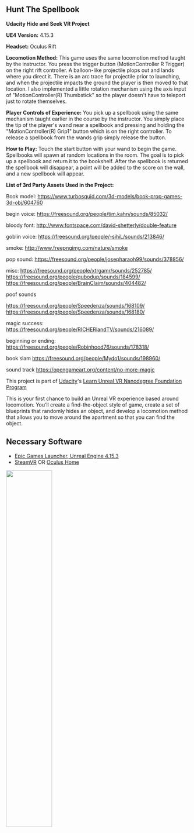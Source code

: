 ## Hunt The Spellbook

**Udacity Hide and Seek VR Project**

**UE4 Version:** 4.15.3

**Headset:** Oculus Rift

**Locomotion Method:** This game uses the same locomotion method taught by the instructor. You press the trigger button (MotionController R Trigger) on the right rift controller. A balloon-like projectile plops out and lands where you direct it. There is an arc trace for projectile prior to launching, and when the projectile impacts the ground the player is then moved to that location. I also implemented a little rotation mechanism using the axis input of "MotionController(R) Thumbstick" so the player doesn't have to teleport just to rotate themselves.

**Player Controls of Experience:** You pick up a spellbook using the same mechanism taught earlier in the course by the instructor. You simply place the tip of the player's wand near a spellbook and pressing and holding the "MotionController(R) Grip1" button which is on the right controller. To release a spellbook from the wands grip simply release the button.

**How to Play:** Touch the start button with your wand to begin the game. Spellbooks will spawn at random locations in the room. The goal is to pick up a spellbook and return it to the bookshelf. After the spellbook is returned the spellbook will disappear, a point will be added to the score on the wall, and a new spellbook will appear.

**List of 3rd Party Assets Used in the Project:**

Book model:
https://www.turbosquid.com/3d-models/book-prop-games-3d-obj/604760

begin voice:
https://freesound.org/people/tim.kahn/sounds/85032/

bloody font:
http://www.fontspace.com/david-shetterly/double-feature

goblin voice:
https://freesound.org/people/-sihiL/sounds/213846/

smoke:
http://www.freepngimg.com/nature/smoke

pop sound:
https://freesound.org/people/josepharaoh99/sounds/378856/

misc:
https://freesound.org/people/xtrgamr/sounds/252785/
https://freesound.org/people/qubodup/sounds/184599/
https://freesound.org/people/BrainClaim/sounds/404482/

poof sounds

https://freesound.org/people/Speedenza/sounds/168109/
https://freesound.org/people/Speedenza/sounds/168180/

magic success:
https://freesound.org/people/RICHERlandTV/sounds/216089/

beginning or ending:
https://freesound.org/people/Robinhood76/sounds/178318/

book slam
https://freesound.org/people/Mydo1/sounds/198960/

sound track
https://opengameart.org/content/no-more-magic

 
This project is part of [Udacity](https://www.udacity.com "Udacity - Be in demand")'s [Learn Unreal VR Nanodegree Foundation Program](https://www.udacity.com)

This is your first chance to build an Unreal VR experience based around locomotion. You’ll create a find-the-object style of game, create a set of blueprints that randomly hides an object, and develop a locomotion method that allows you to move around the apartment so that you can find the object.   


## Necessary Software
- [Epic Games Launcher, Unreal Engine 4.15.3](https://www.unrealengine.com/en-US/blog)
- [SteamVR](http://store.steampowered.com/steamvr) OR [Oculus Home](https://www.oculus.com/setup/)

<img src="https://d17h27t6h515a5.cloudfront.net/topher/2017/November/5a0ef225_epiclauncher/epiclauncher.png" width="50%"/>
